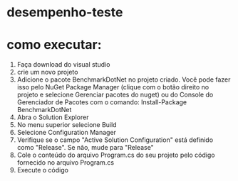 # desempenho-teste

# como executar:
1. Faça download do visual studio
2. crie um novo projeto
3. Adicione o pacote BenchmarkDotNet no projeto criado. Você pode fazer isso pelo NuGet Package Manager (clique com o botão direito no projeto e selecione Gerenciar pacotes do nuget) ou do Console do Gerenciador de Pacotes com o comando: Install-Package BenchmarkDotNet
4. Abra o Solution Explorer
5. No menu superior selecione Build
6. Selecione Configuration Manager
7. Verifique se o campo "Active Solution Configuration" está definido como "Release". Se não, mude para "Release"
8. Cole o conteúdo do arquivo Program.cs do seu projeto pelo código fornecido no arquivo Program.cs
9. Execute o código
